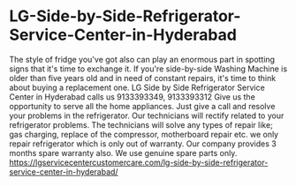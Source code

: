 # LG-Side-by-Side-Refrigerator-Service-Center-in-Hyderabad
 The style of fridge you've got also can play an enormous part in spotting signs that it's time to exchange it. If you're side-by-side Washing Machine is older than five years old and in need of constant repairs, it's time to think about buying a replacement one. LG Side by Side Refrigerator Service Center in Hyderabad calls us 9133393349, 9133393312 Give us the opportunity to serve all the home appliances. Just give a call and resolve your problems in the refrigerator. Our technicians will rectify related to your refrigerator problems. The technicians will solve any types of repair like; gas charging, replace of the compressor, motherboard repair etc. we only repair refrigerator which is only out of warranty. Our company provides 3 months spare warranty also. We use genuine spare parts only.  https://lgservicecentercustomercare.com/lg-side-by-side-refrigerator-service-center-in-hyderabad/
